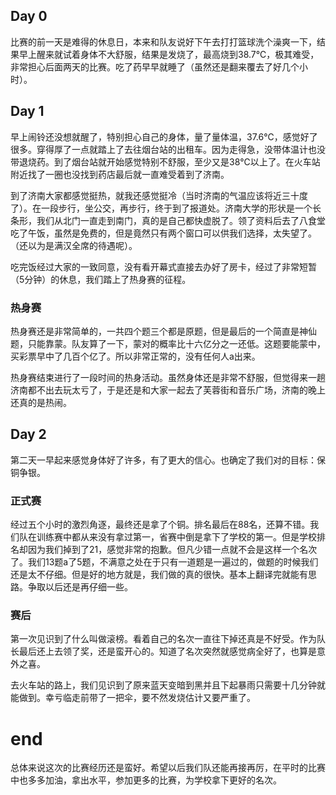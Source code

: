 ## Day 0

比赛的前一天是难得的休息日，本来和队友说好下午去打打篮球洗个澡爽一下，结果早上醒来就试着身体不大舒服，结果是发烧了，最高烧到38.7℃，极其难受，非常担心后面两天的比赛。吃了药早早就睡了（虽然还是翻来覆去了好几个小时）。

## Day 1

早上闹铃还没想就醒了，特别担心自己的身体，量了量体温，37.6℃，感觉好了很多。穿得厚了一点就踏上了去往烟台站的出租车。因为走得急，没带体温计也没带退烧药。到了烟台站就开始感觉特别不舒服，至少又是38℃以上了。在火车站附近找了一圈也没找到药店最后就一直难受着到了济南。

到了济南大家都感觉挺热，就我还感觉挺冷（当时济南的气温应该将近三十度了）。在一段步行，坐公交，再步行，终于到了报道处。济南大学的形状是一个长条形，我们从北门一直走到南门，真的是自己都快虚脱了。领了资料后去了八食堂吃了午饭，虽然是免费的，但是竟然只有两个窗口可以供我们选择，太失望了。（还以为是满汉全席的待遇呢）。

吃完饭经过大家的一致同意，没有看开幕式直接去办好了房卡，经过了非常短暂（5分钟）的休息，我们踏上了热身赛的征程。

### 热身赛

热身赛还是非常简单的，一共四个题三个都是原题，但是最后的一个简直是神仙题，只能靠蒙。队友算了一下，蒙对的概率比十六亿分之一还低。这题要能蒙中，买彩票早中了几百个亿了。所以非常正常的，没有任何人a出来。

热身赛结束进行了一段时间的热身活动。虽然身体还是非常不舒服，但觉得来一趟济南都不出去玩太亏了，于是还是和大家一起去了芙蓉街和音乐广场，济南的晚上还真的是热闹。

## Day 2

第二天一早起来感觉身体好了许多，有了更大的信心。也确定了我们对的目标：保铜争银。

### 正式赛

经过五个小时的激烈角逐，最终还是拿了个铜。排名最后在88名，还算不错。我们队在训练赛中都从来没有拿过第一，省赛中倒是拿下了学校的第一。但是学校排名却因为我们掉到了21，感觉非常的抱歉。但凡少错一点就不会是这样一个名次了。我们13题a了5题，不满意之处在于只有一道题是一遍过的，做题的时候我们还是太不仔细。但是好的地方就是，我们做的真的很快。基本上翻译完就能有思路。争取以后还是再仔细一些。

### 赛后

第一次见识到了什么叫做滚榜。看着自己的名次一直往下掉还真是不好受。作为队长最后还上去领了奖，还是蛮开心的。知道了名次突然就感觉病全好了，也算是意外之喜。

去火车站的路上，我们见识到了原来蓝天变暗到黑并且下起暴雨只需要十几分钟就能做到。幸亏临走前带了一把伞，要不然发烧估计又要严重了。

# end

总体来说这次的比赛经历还是蛮好。希望以后我们队还能再接再厉，在平时的比赛中也多多加油，拿出水平，参加更多的比赛，为学校拿下更好的名次。
